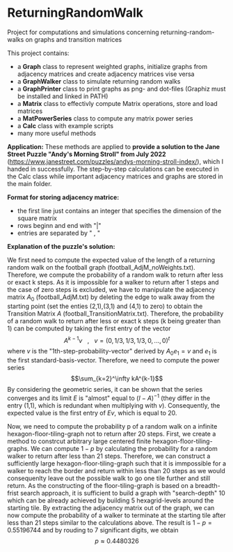 # ReturningRandomWalk
Project for computations and simulations concerning returning-random-walks on graphs and transition matrices

This project contains:
- a **Graph** class to represent weighted graphs, initialize graphs from adjacency matrices and create adjacency matrices vise versa
- a **GraphWalker** class to simulate returning random walks
- a **GraphPrinter** class to print graphs as png- and dot-files (Graphiz must be installed and linked in PATH)
- a **Matrix** class to effectivly compute Matrix operations, store and load matrices
- a **MatPowerSeries** class to compute any matrix power series
- a **Calc** class with example scripts
- many more useful methods

**Application:** These methods are applied to **provide a solution to the Jane Street Puzzle "Andy's Morning Stroll" from July 2022** (https://www.janestreet.com/puzzles/andys-morning-stroll-index/), which I handed in successfully. The step-by-step calculations can be executed in the Calc class while important adjacency matrices and graphs are stored in the main folder.


**Format for storing adjacency matrice:**
- the first line just contains an integer that specifies the dimension of the square matrix
- rows beginn and end with "|"
- entries are separated by " , "


**Explanation of the puzzle's solution:**

We first need to compute the expected value of the length of a returning random walk 
on the football graph (football_AdjM_noWeights.txt). Therefore, we compute the probability of a random walk to return after less or exact k steps. As it is impossible for a walker to return after 1 steps and the case of zero steps is excluded, we have to manipulate the adjacency matrix $A_0$ (football_AdjM.txt) by deleting the edge to walk away from the starting point (set the enties (2,1),(3,1) and (4,1) to zero) to obtain the Transition Matrix $A$ (football_TransitionMatrix.txt). Therefore, the probability of a random walk to return after less or exact k steps (k being greater than 1) can be computed by taking the first entry of the vector $$A^{k-1}v  ~~~ ,~~~ v=(0,1/3,1/3,1/3,0,...,0)^t$$ where $v$ is the "1th-step-probability-vector" derived by $A_0 e_1 =v$ and $e_1$ is the first standard-basis-vector. Therefore, we need to compute the power series $$\sum_{k=2}^\infty kA^{k-1}$$ By considering the geometric series, it can be shown that the series converges and its limit $E$ is "almost" equal to $(I-A)^{-1}$ (they differ in the entry (1,1), which is redundant when multiplying with $v$). Consequently, the expected value is the first entry of $Ev$, which is equal to 20.

Now, we need to compute the probability p of a random walk on a infinite hexagon-floor-tiling-graph not to return after 20 steps. First, we create a method to constrcut arbitrary large centered finite hexagon-floor-tiling-graphs. We can compute $1-p$ by calculating the probability for a random walker to return after less than 21 steps. Therefore, we can construct a sufficiently large hexagon-floor-tiling-graph such that it is immpossible for a walker to reach the border and return within less than 20 steps as we would consequenlty leave out the possible walk to go one tile further and still return. As the constructing of the floor-tiling-graph is based on a breadth-frist search approach, it is sufficient to build a graph with "search-depth" 10 which can be already achieved by building 5 hexagrid-levels around the starting tile.
By extracting the adjacency matrix out of the graph, we can now compute the probability of a walker to terminate at the starting tile after less than 21 steps similar to the calculations above. The result is $1-p=0.55196744$ and by rouding to 7 significant digits, we obtain $$p\approx 0.4480326$$
